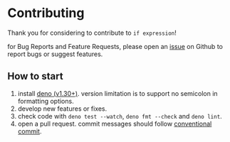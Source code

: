 # Contributing

Thank you for considering to contribute to `if expression`!

for Bug Reports and Feature Requests, please open an [issue][issue] on Github to
report bugs or suggest features.

## How to start

1. install [deno (v1.30+)][deno]. version limitation is to support no semicolon
   in formatting options.
2. develop new features or fixes.
3. check code with `deno test --watch`, `deno fmt --check` and `deno lint`.
4. open a pull request. commit messages should follow
   [conventional commit][conventional commit].

[issue]: https://github.com/scarf005/issues
[deno]: https://deno.land/manual/introduction
[conventional commit]: https://www.conventionalcommits.org/en/v1.0.0/

